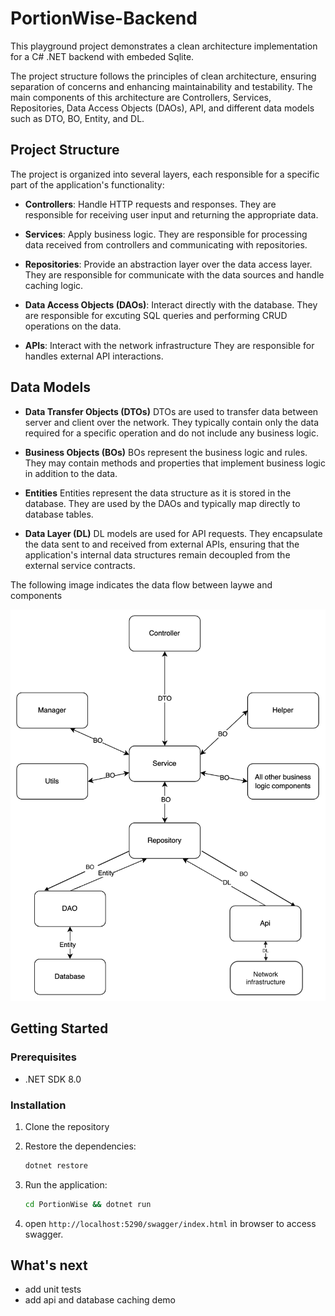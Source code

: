 # PortionWise-Backend

This playground project demonstrates a clean architecture implementation for a C# .NET backend with embeded Sqlite. 

The project structure follows the principles of clean architecture, ensuring separation of concerns and enhancing maintainability and testability. The main components of this architecture are Controllers, Services, Repositories, Data Access Objects (DAOs), API, and different data models such as DTO, BO, Entity, and DL.

## Project Structure

The project is organized into several layers, each responsible for a specific part of the application's functionality:

- **Controllers**: Handle HTTP requests and responses. They are responsible for receiving user input and returning the appropriate data.

- **Services**: Apply business logic. They are responsible for processing data received from controllers and communicating with repositories.

- **Repositories**: Provide an abstraction layer over the data access layer. They are responsible for communicate with the data sources and handle caching logic.

- **Data Access Objects (DAOs)**: Interact directly with the database. They are responsible for excuting SQL queries and performing CRUD operations on the data.

- **APIs**: Interact with the network infrastructure They are responsible for handles external API interactions.


## Data Models
- **Data Transfer Objects (DTOs)** DTOs are used to transfer data between server and client over the network. They typically contain only the data required for a specific operation and do not include any business logic.
  
- **Business Objects (BOs)** BOs represent the business logic and rules. They may contain methods and properties that implement business logic in addition to the data.
  
- **Entities** Entities represent the data structure as it is stored in the database. They are used by the DAOs and typically map directly to database tables.

- **Data Layer (DL)** DL models are used for API requests. They encapsulate the data sent to and received from external APIs, ensuring that the application's internal data structures remain decoupled from the external service contracts.

The following image indicates the data flow between laywe and components

![](Public/data_model_naming_convention.png)

## Getting Started

### Prerequisites

- .NET SDK 8.0

### Installation

1. Clone the repository
2. Restore the dependencies:

    ```sh
    dotnet restore
    ```
3. Run the application:

    ```sh
    cd PortionWise && dotnet run
    ```
4. open `http://localhost:5290/swagger/index.html` in browser to access swagger.

## What's next
- add unit tests
- add api and database caching demo